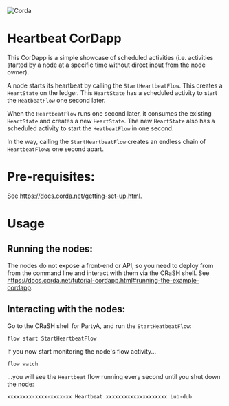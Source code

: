 ![Corda](https://www.corda.net/wp-content/uploads/2016/11/fg005_corda_b.png)

# Heartbeat CorDapp

This CorDapp is a simple showcase of scheduled activities (i.e. activities started by a node at a specific time without 
direct input from the node owner).

A node starts its heartbeat by calling the `StartHeartbeatFlow`. This creates a `HeartState` on the ledger. This 
`HeartState` has a scheduled activity to start the `HeatbeatFlow` one second later.

When the `HeartbeatFlow` runs one second later, it consumes the existing `HeartState` and creates a new `HeartState`. 
The new `HeartState` also has a scheduled activity to start the `HeatbeatFlow` in one second.

In the way, calling the `StartHeartbeatFlow` creates an endless chain of `HeartbeatFlow`s one second apart.

# Pre-requisites:
  
See https://docs.corda.net/getting-set-up.html.

# Usage

## Running the nodes:

The nodes do not expose a front-end or API, so you need to deploy from from the command line and interact with them via 
the CRaSH shell. See https://docs.corda.net/tutorial-cordapp.html#running-the-example-cordapp.

## Interacting with the nodes:

Go to the CRaSH shell for PartyA, and run the `StartHeatbeatFlow`:

    flow start StartHeartbeatFlow

If you now start monitoring the node's flow activity...

    flow watch

...you will see the `Heartbeat` flow running every second until you shut down the node:

    xxxxxxxx-xxxx-xxxx-xx Heartbeat xxxxxxxxxxxxxxxxxxxx Lub-dub